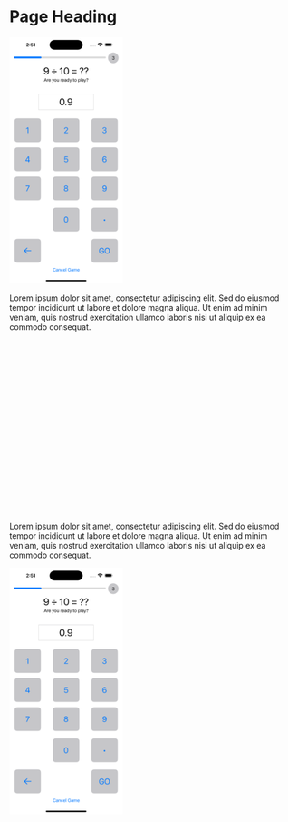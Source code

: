 <html lang="en">
<head>
    <meta charset="UTF-8">
    <meta name="viewport" content="width=device-width, initial-scale=1.0">
    <link rel="stylesheet" href="styles.css">
    <title>Image and Text</title>
</head>
<body>
    <h1>Page Heading</h1>
    <section>
        <img src="PreviewResources/Screenshot4.png" width="200" alt="Description of the first image" class="float-left" >
        <p>Lorem ipsum dolor sit amet, consectetur adipiscing elit. Sed do eiusmod tempor incididunt ut labore et dolore magna aliqua. Ut enim ad minim veniam, quis nostrud exercitation ullamco laboris nisi ut aliquip ex ea commodo consequat.</p>
    </section>
    
</body>
</html>

<br><br><br><br><br><br><br><br><br><br><br><br><br><br><br><br><br><br>


Lorem ipsum dolor sit amet, consectetur adipiscing elit. Sed do eiusmod tempor incididunt ut labore et dolore magna aliqua. Ut enim ad minim veniam, quis nostrud exercitation ullamco laboris nisi ut aliquip ex ea commodo consequat.

<img src="PreviewResources/Screenshot4.png" width="200" alt="Description of the first image">

